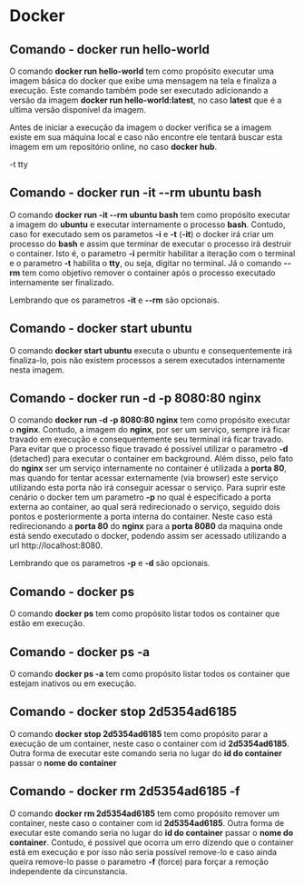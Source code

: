 # Docker

## Comando - **docker run hello-world**

O comando **docker run hello-world** tem como propósito executar uma imagem básica do docker que exibe uma mensagem na tela e finaliza a execução. Este comando também pode ser executado adicionando a versão da imagem **docker run hello-world:latest**, no caso **latest** que é a ultima versão disponível da imagem. 

Antes de iniciar a execução da imagem o docker verifica se a imagem existe em sua máquina local e caso não encontre ele tentará buscar esta imagem em um repositório online, no caso **docker hub**.

-t tty 

## Comando - **docker run -it --rm ubuntu bash**

O comando **docker run -it --rm ubuntu bash** tem como propósito executar a imagem do **ubuntu** e executar internamente o processo **bash**. Contudo, caso for executado sem os parametos **-i** e **-t** (**-it**) o docker irá criar um processo do **bash** e assim que terminar de executar o processo irá destruir o container. Isto é, o parametro **-i** permitir habilitar a iteração com o terminal e o parametro **-t** habilita o **tty**, ou seja, digitar no terminal. Já o comando **--rm** tem como objetivo remover o container após o processo executado internamente ser finalizado. 

Lembrando que os parametros **-it** e  **--rm** são opcionais.

## Comando - **docker start ubuntu**

O comando **docker start ubuntu** executa o ubuntu e consequentemente irá finaliza-lo, pois não existem processos a serem executados internamente nesta imagem.

## Comando - **docker run -d -p 8080:80 nginx**

O comando **docker run -d -p 8080:80 nginx** tem como propósito executar o **nginx**. Contudo, a imagem do **nginx**, por ser um serviço, sempre irá ficar travado em execução e consequentemente seu terminal irá ficar travado. Para evitar que o processo fique travado é possível utilizar o parametro **-d** (detached) para executar o container em background. Além disso, pelo fato do **nginx** ser um serviço internamente no container é utilizada a **porta 80**, mas quando for tentar acessar externamente (via browser) este serviço utilizando esta porta não irá conseguir acessar o serviço. Para suprir este cenário o docker tem um parametro **-p** no qual é especificado a porta externa ao container, ao qual será redirecionado o serviço, seguido dois pontos e posteriormente a porta interna do container. Neste caso está redirecionando a **porta 80** do **nginx** para a **porta 8080** da maquina onde está sendo executado o docker, podendo assim ser acessado utilizando a url http://localhost:8080.

Lembrando que os parametros **-p** e  **-d** são opcionais.

## Comando - **docker ps**

O comando **docker ps** tem como propósito listar todos os container que estão em execução.

## Comando - **docker ps -a**

O comando **docker ps -a** tem como propósito listar todos os container que estejam inativos ou em execução.

## Comando - **docker stop 2d5354ad6185**

O comando **docker stop 2d5354ad6185** tem como propósito parar a execução de um container, neste caso o container com id **2d5354ad6185**. Outra forma de executar este comando seria no lugar do **id do container** passar o **nome do container**

## Comando - **docker rm 2d5354ad6185 -f**

O comando **docker rm 2d5354ad6185** tem como propósito remover um container, neste caso o container com id **2d5354ad6185**. Outra forma de executar este comando seria no lugar do **id do container** passar o **nome do container**. Contudo, é possivel que ocorra um erro dizendo que o container está em execução e por isso não seria possível remove-lo e caso ainda queira remove-lo passe o parametro **-f** (force) para forçar a remoção independente da circunstancia.